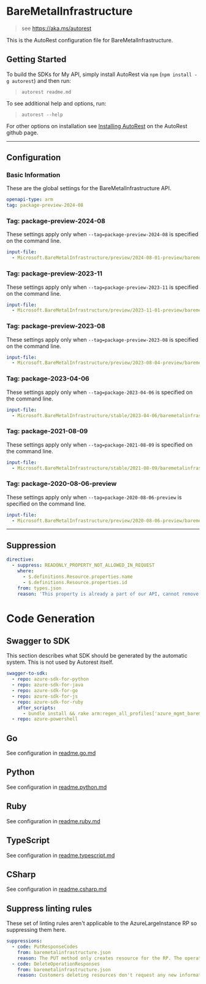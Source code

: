 # BareMetalInfrastructure

> see https://aka.ms/autorest

This is the AutoRest configuration file for BareMetalInfrastructure.

## Getting Started

To build the SDKs for My API, simply install AutoRest via `npm` (`npm install -g autorest`) and then run:

> `autorest readme.md`

To see additional help and options, run:

> `autorest --help`

For other options on installation see [Installing AutoRest](https://aka.ms/autorest/install) on the AutoRest github page.

---

## Configuration

### Basic Information

These are the global settings for the BareMetalInfrastructure API.

``` yaml
openapi-type: arm
tag: package-preview-2024-08
```

### Tag: package-preview-2024-08

These settings apply only when `--tag=package-preview-2024-08` is specified on the command line.
```yaml $(tag) == 'package-preview-2024-08'
input-file:
  - Microsoft.BareMetalInfrastructure/preview/2024-08-01-preview/baremetalinfrastructure.json
```

### Tag: package-preview-2023-11

These settings apply only when `--tag=package-preview-2023-11` is specified on the command line.

```yaml $(tag) == 'package-preview-2023-11'
input-file:
  - Microsoft.BareMetalInfrastructure/preview/2023-11-01-preview/baremetalinfrastructure.json
```
### Tag: package-preview-2023-08

These settings apply only when `--tag=package-preview-2023-08` is specified on the command line.

``` yaml $(tag) == 'package-preview-2023-08'
input-file:
  - Microsoft.BareMetalInfrastructure/preview/2023-08-04-preview/baremetalinfrastructure.json
```

### Tag: package-2023-04-06

These settings apply only when `--tag=package-2023-04-06` is specified on the command line.

``` yaml $(tag) == 'package-2023-04-06'
input-file:
  - Microsoft.BareMetalInfrastructure/stable/2023-04-06/baremetalinfrastructure.json
```

### Tag: package-2021-08-09

These settings apply only when `--tag=package-2021-08-09` is specified on the command line.

``` yaml $(tag) == 'package-2021-08-09'
input-file:
  - Microsoft.BareMetalInfrastructure/stable/2021-08-09/baremetalinfrastructure.json
```

### Tag: package-2020-08-06-preview

These settings apply only when `--tag=package-2020-08-06-preview` is specified on the command line.

``` yaml $(tag) == 'package-2020-08-06-preview'
input-file:
  - Microsoft.BareMetalInfrastructure/preview/2020-08-06-preview/baremetalinfrastructure.json
```

---

## Suppression

```yaml
directive:
  - suppress: READONLY_PROPERTY_NOT_ALLOWED_IN_REQUEST
    where:
      - $.definitions.Resource.properties.name
      - $.definitions.Resource.properties.id
    from: types.json
    reason: 'This property is already a part of our API, cannot remove it'
```

# Code Generation

## Swagger to SDK

This section describes what SDK should be generated by the automatic system.
This is not used by Autorest itself.

``` yaml $(swagger-to-sdk)
swagger-to-sdk:
  - repo: azure-sdk-for-python
  - repo: azure-sdk-for-java
  - repo: azure-sdk-for-go
  - repo: azure-sdk-for-js
  - repo: azure-sdk-for-ruby
    after_scripts:
      - bundle install && rake arm:regen_all_profiles['azure_mgmt_baremetalinfrastructure']
  - repo: azure-powershell
```

## Go

See configuration in [readme.go.md](./readme.go.md)

## Python

See configuration in [readme.python.md](./readme.python.md)

## Ruby

See configuration in [readme.ruby.md](./readme.ruby.md)

## TypeScript

See configuration in [readme.typescript.md](./readme.typescript.md)

## CSharp

See configuration in [readme.csharp.md](./readme.csharp.md)

## Suppress linting rules

These set of linting rules aren't applicable to the AzureLargeInstance RP so suppressing them here.

``` yaml
suppressions:
  - code: PutResponseCodes
    from: baremetalinfrastructure.json
    reason: The PUT method only creates resource for the RP. The operation to update an existing instance is unsupported. This is because instances that are 'created' are simply assigned to customers, and have already been provisioned. ARM operations to change the provisioning status of a resource are unsupported.
  - code: DeleteOperationResponses
    from: baremetalinfrastructure.json
    reason: Customers deleting resources don't request any new information from the operation besides its result. Therefore it makes sense to return any content when the operation succeeds.
```